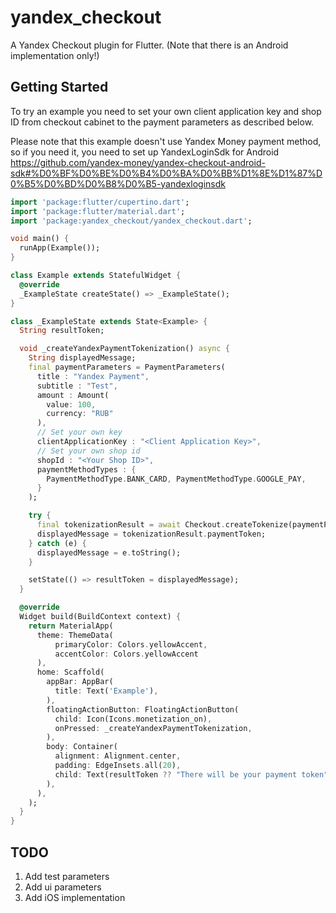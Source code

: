 # yandex_checkout

A Yandex Checkout plugin for Flutter. (Note that there is an Android implementation only!)

## Getting Started

To try an example you need to set your own client application key and shop ID
from checkout cabinet to the payment parameters as described below.

Please note that this example doesn't use Yandex Money payment method, so if you need it, you need to set up YandexLoginSdk for Android https://github.com/yandex-money/yandex-checkout-android-sdk#%D0%BF%D0%BE%D0%B4%D0%BA%D0%BB%D1%8E%D1%87%D0%B5%D0%BD%D0%B8%D0%B5-yandexloginsdk


``` dart
import 'package:flutter/cupertino.dart';
import 'package:flutter/material.dart';
import 'package:yandex_checkout/yandex_checkout.dart';

void main() {
  runApp(Example());
}

class Example extends StatefulWidget {
  @override
  _ExampleState createState() => _ExampleState();
}

class _ExampleState extends State<Example> {
  String resultToken;

  void _createYandexPaymentTokenization() async {
    String displayedMessage;
    final paymentParameters = PaymentParameters(
      title : "Yandex Payment",
      subtitle : "Test",
      amount : Amount(
        value: 100,
        currency: "RUB"
      ),
      // Set your own key
      clientApplicationKey : "<Client Application Key>",
      // Set your own shop id
      shopId : "<Your Shop ID>",
      paymentMethodTypes : {
        PaymentMethodType.BANK_CARD, PaymentMethodType.GOOGLE_PAY,
      }
    );

    try {
      final tokenizationResult = await Checkout.createTokenize(paymentParameters);
      displayedMessage = tokenizationResult.paymentToken;
    } catch (e) {
      displayedMessage = e.toString();
    }

    setState(() => resultToken = displayedMessage);
  }

  @override
  Widget build(BuildContext context) {
    return MaterialApp(
      theme: ThemeData(
          primaryColor: Colors.yellowAccent,
          accentColor: Colors.yellowAccent
      ),
      home: Scaffold(
        appBar: AppBar(
          title: Text('Example'),
        ),
        floatingActionButton: FloatingActionButton(
          child: Icon(Icons.monetization_on),
          onPressed: _createYandexPaymentTokenization,
        ),
        body: Container(
          alignment: Alignment.center,
          padding: EdgeInsets.all(20),
          child: Text(resultToken ?? "There will be your payment token"),
        ),
      ),
    );
  }
}
```

## TODO 
1. Add test parameters
2. Add ui parameters
3. Add iOS implementation
